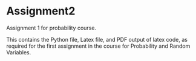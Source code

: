 # Assignment2

Assignment 1 for probability course.

This contains the Python file, Latex file, and PDF output of latex code, as required for the first assignment in the course for Probability and Random Variables.
